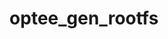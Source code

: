---
parent_project: optee
permalink: /engineering/projects/optee/optee_gen_rootfs/
project_link_name: optee_gen_rootfs
project_stats: 'true'
project_url: https://github.com/linaro-swg/gen_rootfs
title: optee_gen_rootfs
image:
  featured: 'true'
  path: /assets/images/projects/op-tee.png
---